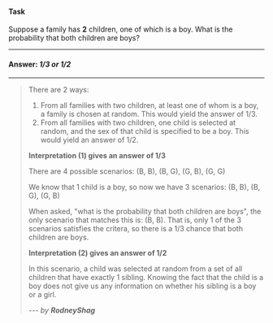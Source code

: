 #### Task

Suppose a family has **2** children, one of which is a boy. What is the probability that both children are boys?

___

#### Answer: _1/3 or 1/2_

---

> There are 2 ways:
>
> 1. From all families with two children, at least one of whom is a boy, a family is chosen at random. This would yield the answer of 1/3.
> 2. From all families with two children, one child is selected at random, and the sex of that child is specified to be a boy. This would yield an answer of 1/2.
>
> **Interpretation (1) gives an answer of 1/3**
>
> There are 4 possible scenarios: (B, B), (B, G), (G, B), (G, G)
>
> We know that 1 child is a boy, so now we have 3 scenarios: (B, B), (B, G), (G, B)
>
> When asked, "what is the probability that both children are boys", the only scenario that matches this is: (B, B). That is, only 1 of the 3 scenarios satisfies the critera, so there is a 1/3 chance that both children are boys.
>
> **Interpretation (2) gives an answer of 1/2**
>
> In this scenario, a child was selected at random from a set of all children that have exactly 1 sibling. Knowing the fact that the child is a boy does not give us any information on whether his sibling is a boy or a girl.
>
> --- _by **RodneyShag**_
